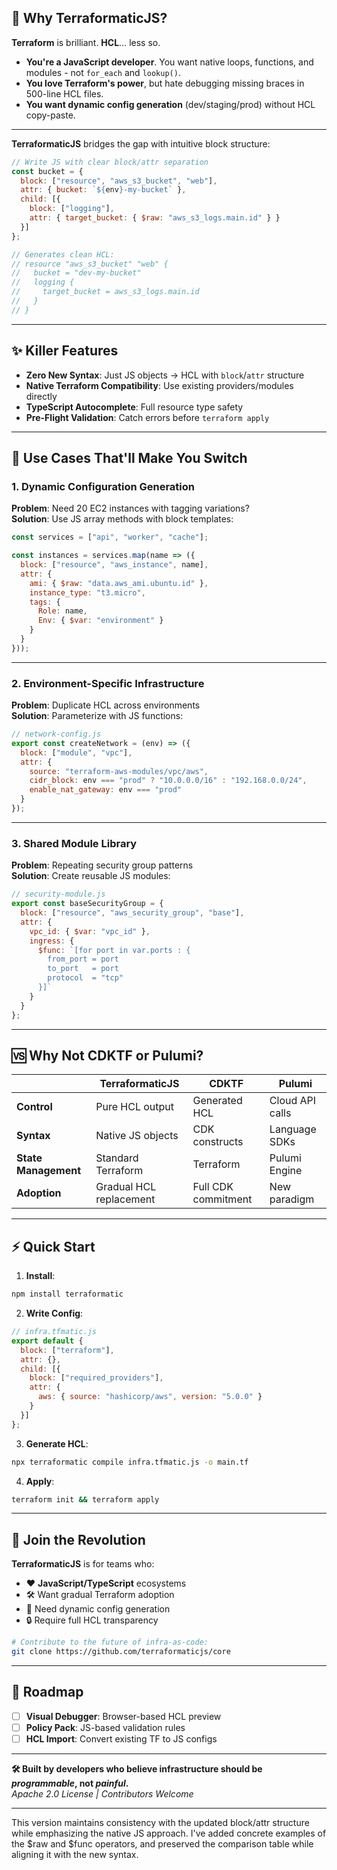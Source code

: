 
## **🌱 Why TerraformaticJS?**  
**Terraform** is brilliant. **HCL**… less so.  
- **You're a JavaScript developer**. You want native loops, functions, and modules - not `for_each` and `lookup()`.  
- **You love Terraform's power**, but hate debugging missing braces in 500-line HCL files.  
- **You want dynamic config generation** (dev/staging/prod) without HCL copy-paste.  

---

**TerraformaticJS** bridges the gap with intuitive block structure:  
```javascript  
// Write JS with clear block/attr separation  
const bucket = {  
  block: ["resource", "aws_s3_bucket", "web"],  
  attr: { bucket: `${env}-my-bucket` },  
  child: [{  
    block: ["logging"],  
    attr: { target_bucket: { $raw: "aws_s3_logs.main.id" } }  
  }]  
};  

// Generates clean HCL:  
// resource "aws_s3_bucket" "web" {  
//   bucket = "dev-my-bucket"  
//   logging {  
//     target_bucket = aws_s3_logs.main.id  
//   }  
// }  
```  

---

## **✨ Killer Features**  
- **Zero New Syntax**: Just JS objects → HCL with `block`/`attr` structure  
- **Native Terraform Compatibility**: Use existing providers/modules directly  
- **TypeScript Autocomplete**: Full resource type safety  
- **Pre-Flight Validation**: Catch errors before `terraform apply`  

---

## **🚀 Use Cases That'll Make You Switch**  

### **1. Dynamic Configuration Generation**  
**Problem**: Need 20 EC2 instances with tagging variations?  
**Solution**: Use JS array methods with block templates:  
```javascript  
const services = ["api", "worker", "cache"];  

const instances = services.map(name => ({  
  block: ["resource", "aws_instance", name],  
  attr: {  
    ami: { $raw: "data.aws_ami.ubuntu.id" },  
    instance_type: "t3.micro",  
    tags: {  
      Role: name,  
      Env: { $var: "environment" }  
    }  
  }  
}));  
```  

---

### **2. Environment-Specific Infrastructure**  
**Problem**: Duplicate HCL across environments  
**Solution**: Parameterize with JS functions:  
```javascript  
// network-config.js  
export const createNetwork = (env) => ({  
  block: ["module", "vpc"],  
  attr: {  
    source: "terraform-aws-modules/vpc/aws",  
    cidr_block: env === "prod" ? "10.0.0.0/16" : "192.168.0.0/24",  
    enable_nat_gateway: env === "prod"  
  }  
});  
```  

---

### **3. Shared Module Library**  
**Problem**: Repeating security group patterns  
**Solution**: Create reusable JS modules:  
```javascript  
// security-module.js  
export const baseSecurityGroup = {  
  block: ["resource", "aws_security_group", "base"],  
  attr: {  
    vpc_id: { $var: "vpc_id" },  
    ingress: {  
      $func: `[for port in var.ports : {  
        from_port = port  
        to_port   = port  
        protocol  = "tcp"  
      }]`  
    }  
  }  
};  
```  

---

## **🆚 Why Not CDKTF or Pulumi?**  

|                        | **TerraformaticJS**       | **CDKTF**               | **Pulumi**              |  
|------------------------|---------------------------|-------------------------|-------------------------|  
| **Control**            | Pure HCL output           | Generated HCL           | Cloud API calls         |  
| **Syntax**             | Native JS objects         | CDK constructs          | Language SDKs           |  
| **State Management**   | Standard Terraform        | Terraform               | Pulumi Engine           |  
| **Adoption**           | Gradual HCL replacement   | Full CDK commitment     | New paradigm            |  

---

## **⚡ Quick Start**  
1. **Install**:  
```bash  
npm install terraformatic  
```  

2. **Write Config**:  
```javascript  
// infra.tfmatic.js  
export default {  
  block: ["terraform"],  
  attr: {},  
  child: [{  
    block: ["required_providers"],  
    attr: {  
      aws: { source: "hashicorp/aws", version: "5.0.0" }  
    }  
  }]  
};  
```  

3. **Generate HCL**:  
```bash  
npx terraformatic compile infra.tfmatic.js -o main.tf  
```  

4. **Apply**:  
```bash  
terraform init && terraform apply  
```  

---

## **🌟 Join the Revolution**  
**TerraformaticJS** is for teams who:  
- ❤️ **JavaScript/TypeScript** ecosystems  
- 🛠️ Want gradual Terraform adoption  
- 🔁 Need dynamic config generation  
- 🔒 Require full HCL transparency  

```bash  
# Contribute to the future of infra-as-code:  
git clone https://github.com/terraformaticjs/core  
```  

---

## **📣 Roadmap**  
- [ ] **Visual Debugger**: Browser-based HCL preview  
- [ ] **Policy Pack**: JS-based validation rules  
- [ ] **HCL Import**: Convert existing TF to JS configs  

---

**🛠️ Built by developers who believe infrastructure should be *programmable*, not *painful*.**  
*Apache 2.0 License | Contributors Welcome*  

--- 

This version maintains consistency with the updated block/attr structure while emphasizing the native JS approach. I've added concrete examples of the $raw and $func operators, and preserved the comparison table while aligning it with the new syntax.
